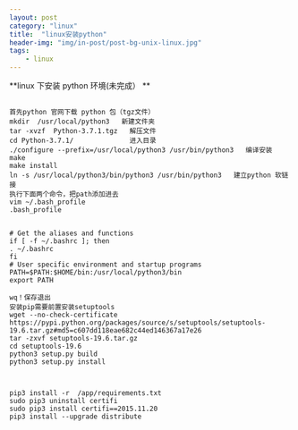 ```yaml
---
layout: post
category: "linux"
title:  "linux安装python"
header-img: "img/in-post/post-bg-unix-linux.jpg"
tags:
    - linux
---
```



**linux 下安装 python 环境(未完成）
**
<pre><code>
首先python 官网下载 python 包（tgz文件）
mkdir  /usr/local/python3   新建文件夹
tar -xvzf  Python-3.7.1.tgz   解压文件
cd Python-3.7.1/              进入目录
./configure --prefix=/usr/local/python3 /usr/bin/python3   编译安装
make
make install
ln -s /usr/local/python3/bin/python3 /usr/bin/python3   建立python 软链接
执行下面两个命令，把path添加进去
vim ~/.bash_profile
.bash_profile


# Get the aliases and functions
if [ -f ~/.bashrc ]; then
. ~/.bashrc
fi
# User specific environment and startup programs
PATH=$PATH:$HOME/bin:/usr/local/python3/bin
export PATH

wq！保存退出
安装pip需要前置安装setuptools
wget --no-check-certificate  https://pypi.python.org/packages/source/s/setuptools/setuptools-19.6.tar.gz#md5=c607dd118eae682c44ed146367a17e26
tar -zxvf setuptools-19.6.tar.gz
cd setuptools-19.6
python3 setup.py build
python3 setup.py install

</code></pre>

<pre><code>
pip3 install -r  /app/requirements.txt
sudo pip3 uninstall certifi
sudo pip3 install certifi==2015.11.20
pip3 install --upgrade distribute
</code></pre>